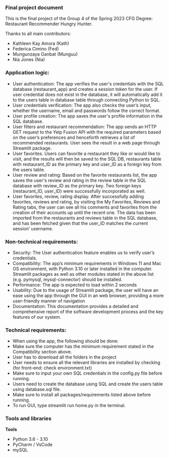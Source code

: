 ### Final project document
This is the final project of the Group 4 of the Spring 2023 CFG Degree: Restaurant Recommender Hungry Hunter.

Thanks to all main contributors:

- Kathleen Kay Amora (Kath)
- Federica Cimino (Fed)
- Mungunzaya Ganbat (Munguu)
- Nia Jones (Nia)

### Application logic:
- User authentication: The app verifies the user's credentials with the SQL database (restaurant_app) and creates a session token for the user. If user credential does not exist in the database, it will automatically add it to the users table in database table through connecting Python to SQL.
- User credentials verification: The app also checks the user’s input, whether the username, email and passwords follow the correct format.
- User profile creation: The app saves the user's profile information in the SQL database.
- User filters and restaurant recommendation: The app sends an HTTP GET request to the Yelp Fusion API with the required parameters based on the user’s preferences  and henceforth retrieves a list of recommended restaurants. User sees the result  in a web page through Streamlit package.
- User favorites. Users can favorite a restaurant they like or would like to visit, and the results will then be saved to the SQL DB, restaurants table with restaurant_ID as the primary key and user_ID as a foreign key from the users table.
- User review and rating: Based on the favorite restaurants list, the  app saves the user's review and rating in the review table in the SQL database with review_ID as the primary key. Two foreign keys (restaurant_ID, user_ID) were successfully incorporated as well. 
- User favorites, review, rating display. After successfully adding favorites, reviews and rating, by visiting the My Favorites, Reviews and Rating tabs, the user can see all his comments and favorites from the creation of their accounts up until the recent one. The data has been imported from the restaurants and reviews table in the SQL database, and has been fetched given that the user_ID matches the current session’  username. 


### Non-technical requirements:
- Security: The User authentication feature enables us to verify user’s credentials. 
- Compatibility: The app’s minimum requirements in Windows 11 and Mac OS environment, with Python 3.10 or later installed in the computer. Streamlit packages as well as other modules stated in the above list (e.g. pymysql, mysql-connector) should be installed.
- Performance: The app is expected to load within 2 seconds
- Usability:  Due to the usage of Streamlit package, the user will have an ease using the app through the GUI in an web browser, providing a more user-friendly manner of navigation
- Documentation: This documentation provides a detailed and comprehensive report of the software development process and the key features of our system.

### Technical requirements: 
- When using the app, the following should be done:
- Make sure the computer has the minimum requirement stated in the Compatibility section above.
- User has to download all the folders in the project 
- User needs to ensure all the relevant libraries are installed by checking (for front-end: check environment.txt)
- Make sure to input your own SQL credentials in the config.py file before running. 
- Users need to create the database using SQL and create the users table using database.sql file.
- Make sure to install all packages/requirements listed above before running.
- To run GUI, type streamlit run home.py in the terminal.

### Tools and libraries

**Tools**

- Python 3.6 - 3.10
- PyCharm / VsCode
- mySQL